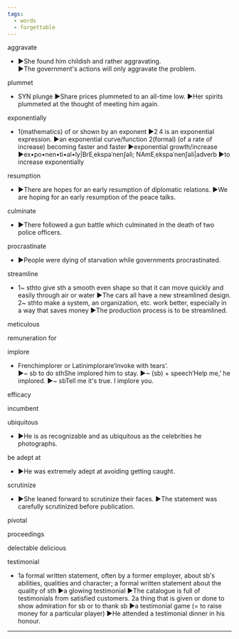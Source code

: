 ```yaml
---
tags:
  - words
  - forgettable
---
```


aggravate

- ▶She found him childish and rather aggravating.  
▶The government's actions will only aggravate the problem.  

plummet

- SYN plunge
▶Share prices plummeted to an all-time low. 
▶Her spirits plummeted at the thought of meeting him again.

exponentially  

- 1(mathematics) of or shown by an exponent
▶2 4 is an exponential expression.
▶an exponential curve/function
2(formal) (of a rate of increase) becoming faster and faster
▶exponential growth/increase
▶ex•po•nen•ti•al•ly|BrEˌekspəˈnenʃəli; NAmEˌekspəˈnenʃəli|adverb
▶to increase exponentially

resumption

- ▶There are hopes for an early resumption of diplomatic relations.
▶We are hoping for an early resumption of the peace talks.

culminate

- ▶There followed a gun battle which culminated in the death of two police officers.

procrastinate

- ▶People were dying of starvation while governments procrastinated.

streamline

- 1~ sthto give sth a smooth even shape so that it can move quickly and easily through air or water
▶The cars all have a new streamlined design.
2~ sthto make a system, an organization, etc. work better, especially in a way that saves money
▶The production process is to be streamlined.

meticulous

remuneration for

implore

- Frenchimplorer or Latinimplorare‘invoke with tears’.  
▶~ sb to do sthShe implored him to stay.
▶~ (sb) + speech‘Help me,’ he implored.
▶~ sbTell me it's true. I implore you.

efficacy

incumbent

ubiquitous

- ▶He is as recognizable and as ubiquitous as the celebrities he photographs.

be adept at

- ▶He was extremely adept at avoiding getting caught.

scrutinize

- ▶She leaned forward to scrutinize their faces.
▶The statement was carefully scrutinized before publication.

pivotal

proceedings

delectable delicious

testimonial

- 1a formal written statement, often by a former employer, about sb's abilities, qualities and character; a formal written statement about the quality of sth
▶a glowing testimonial
▶The catalogue is full of testimonials from satisfied customers.
2a thing that is given or done to show admiration for sb or to thank sb
▶a testimonial game (= to raise money for a particular player)
▶He attended a testimonial dinner in his honour.

---

